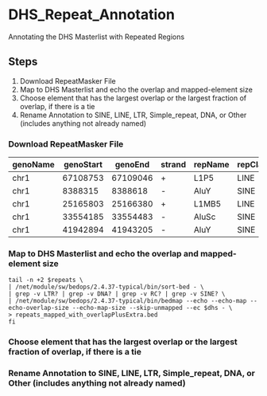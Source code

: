 # DHS_Repeat_Annotation
Annotating the DHS Masterlist with Repeated Regions


## Steps
1. Download RepeatMasker File
2. Map to DHS Masterlist and echo the overlap and mapped-element size
3. Choose element that has the largest overlap or the largest fraction of overlap, if there is a tie
4. Rename Annotation to SINE, LINE, LTR, Simple_repeat, DNA, or Other (includes anything not already named)


### Download RepeatMasker File
| genoName  | genoStart | genoEnd  | strand | repName | repClass  | repFamily |
| ------------- | ------------- | ------------- | ------------- | ------------- | ------------- | ------------- |
| chr1  |	67108753  | 67109046  | + | L1P5  | LINE  | L1  |
| chr1  | 8388315 | 8388618 | - | AluY  | SINE  | Alu |
| chr1  | 25165803  | 25166380  | + | L1MB5 | LINE  | L1  |
| chr1  | 33554185  | 33554483  | - | AluSc | SINE  | Alu |
| chr1  | 41942894  | 41943205  | - | AluY  | SINE  | Alu |

### Map to DHS Masterlist and echo the overlap and mapped-element size

```
tail -n +2 $repeats \
| /net/module/sw/bedops/2.4.37-typical/bin/sort-bed - \
| grep -v LTR? | grep -v DNA? | grep -v RC? | grep -v SINE? \
| /net/module/sw/bedops/2.4.37-typical/bin/bedmap --echo --echo-map --echo-overlap-size --echo-map-size --skip-unmapped --ec $dhs - \
> repeats_mapped_with_overlapPlusExtra.bed
fi
```


### Choose element that has the largest overlap or the largest fraction of overlap, if there is a tie


### Rename Annotation to SINE, LINE, LTR, Simple_repeat, DNA, or Other (includes anything not already named)

